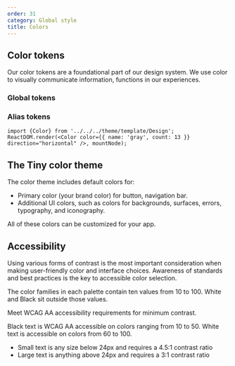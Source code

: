 ```yaml
---
order: 31
category: Global style
title: Colors
---
```

## Color tokens

Our color tokens are a foundational part of our design system. We use color to visually communicate information, functions in our experiences.

### Global tokens


### Alias tokens

```__react
import {Color} from '../../../theme/template/Design';
ReactDOM.render(<Color color={{ name: 'gray', count: 13 }} direction="horizontal" />, mountNode);
```

## The Tiny color theme

The color theme includes default colors for:
- Primary color (your brand color) for button, navigation bar.
- Additional UI colors, such as colors for backgrounds, surfaces, errors, typography, and iconography.

All of these colors can be customized for your app.


## Accessibility

Using various forms of contrast is the most important consideration when making user-friendly color and interface choices. Awareness of standards and best practices is the key to accessible color selection.

The color families in each palette contain ten values from 10 to 100. White and Black sit outside those values. 

Meet WCAG AA accessibility requirements for minimum contrast.

Black text is WCAG AA accessible on colors ranging from 10 to 50. White text is accessible on colors from 60 to 100.
- Small text is any size below 24px and requires a 4.5:1 contrast ratio
- Large text is anything above 24px and requires a 3:1 contrast ratio
